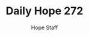 ---
image: /assets/img/daily-hope-default-artwork.png
title: Daily Hope 272
number: 272
categories:
  - Daily Hope
author: Hope Staff
notes: Daily Hope 272
embed: >-
  <iframe src="https://open.spotify.com/embed/episode/22VWXakQ8vhd2QBKVnHwcl?utm_source=generator" width="400px" height="102px" frameborder=“0" scrolling=“no”></iframe>
---
